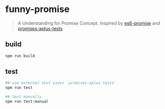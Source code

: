 # funny-promise

> A Understanding for Promise Concept. Inspired by [es6-promise](https://github.com/stefanpenner/es6-promise) and [promises-aplus-tests](https://github.com/promises-aplus/promises-tests)

## build
```bash
npm run build
```

## test
```bash
## use external test cases `promises-aplus-tests`
npm run test

## test manually
npm run test:manual
```
